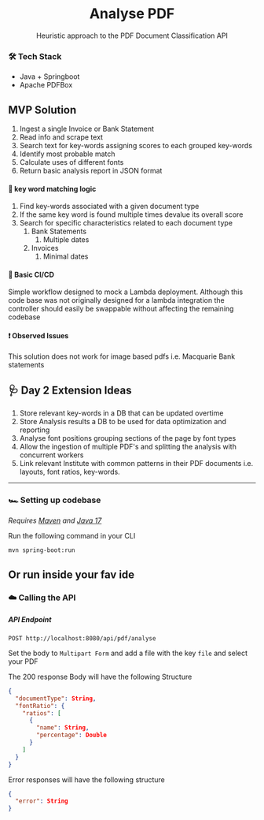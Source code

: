 <h1 align="center">Analyse PDF</h1>
<p align="center">Heuristic approach to the PDF Document Classification API</p>

### :hammer_and_wrench: Tech Stack
* Java + Springboot
* Apache PDFBox

## MVP Solution
1. Ingest a single Invoice or Bank Statement
2. Read info and scrape text
3. Search text for key-words assigning scores to each grouped key-words
4. Identify most probable match
5. Calculate uses of different fonts
6. Return basic analysis report in JSON format

#### :magnet: key word matching logic
1. Find key-words associated with a given document type
2. If the same key word is found multiple times devalue its overall score
3. Search for specific characteristics related to each document type
    1. Bank Statements
        1. Multiple dates
    2. Invoices
        1. Minimal dates

#### :rocket: Basic CI/CD
Simple workflow designed to mock a Lambda deployment. Although this code base was not originally designed for a lambda integration the controller should easily be swappable without affecting the remaining codebase
#### :exclamation: Observed Issues
This solution does not work for image based pdfs i.e. Macquarie Bank statements


## :stethoscope: Day 2 Extension Ideas
1. Store relevant key-words in a DB that can be updated overtime
2. Store Analysis results a DB to be used for data optimization and reporting
3. Analyse font positions grouping sections of the page by font types
4. Allow the ingestion of multiple PDF's and splitting the analysis with concurrent workers
5. Link relevant Institute with common patterns in their PDF documents i.e. layouts, font ratios, key-words.

------
### :racing_car: Setting up codebase
_Requires [Maven](https://maven.apache.org/install.html) and [Java 17](https://www.openlogic.com/openjdk-downloads)_

Run the following command in your CLI
```bash
mvn spring-boot:run
```
Or run inside your fav ide
------
### :cloud: Calling the API
##### API Endpoint
```
POST http://localhost:8080/api/pdf/analyse
```
Set the body to `Multipart Form` and add a file with the key `file` and select your PDF

The 200 response Body will have the following Structure
```JSON
{
  "documentType": String,
  "fontRatio": {
    "ratios": [
      {
        "name": String,
        "percentage": Double
      }
    ]
  }
}
```
Error responses will have the following structure
```JSON
{
  "error": String
}
```
